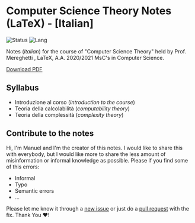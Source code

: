 # Computer Science Theory Notes (LaTeX) - [Italian]

![Status](https://img.shields.io/badge/notes-completed-brightgreen)
![Lang](https://img.shields.io/badge/lang-LaTeX%20-blue)

Notes (_italian_) for the course of "Computer Science Theory"
held by Prof. Mereghetti , LaTeX, A.A. 2020/2021 MsC's in Computer Science.

[Download PDF](notex.pdf)

## Syllabus

- Introduzione al corso (_introduction to the course_)
- Teoria della calcolabilità (_computability theory_)
- Teoria della complessità (_complexity theory_)

## Contribute to the notes

Hi, I'm Manuel and I'm the creator of this notes. I would like to share this with everybody,
but I would like more to share the less amount of misinformation or informal knowledge as possible.
Please if you find some of this errors:

- Informal
- Typo
- Semantic errors
- ...

Please let me know it through a [new issue](https://github.com/manuelpagliuca/computer-science-theory/issues/new) or just do a [pull request](https://github.com/manuelpagliuca/computer-science-theory/pulls) with the fix. Thank You ❤!
